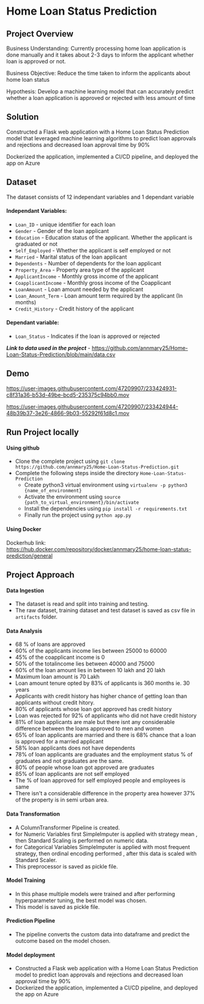 # Home Loan Status Prediction

## Project Overview

Business Understanding: Currently processing home loan application is done manually and it takes about 2-3 days to inform the applicant whether loan is approved or not.

Business Objective: Reduce the time taken to inform the applicants about home loan status

Hypothesis: Develop a machine learning model that can accurately predict whether a loan application is approved or rejected with less amount of time

## Solution

Constructed a Flask web application with a Home Loan Status Prediction model that leveraged machine learning algorithms to predict loan approvals and rejections and decreased loan approval time by 90% 

Dockerized the application, implemented a CI/CD pipeline, and deployed the app on Azure

## Dataset

The dataset consists of 12 independant variables and 1 dependant variable

#### Independant Variables:

- `Loan_ID` - unique identifier for each loan
- `Gender` - Gender of the loan applicant
- `Education` - Education status of the applicant. Whether the applicant is graduated or not
- `Self_Employed` - Whether the applicant is self employed or not
- `Married` - Marital status of the loan applicant
- `Dependents` - Number of dependents for the loan applicant
- `Property_Area` - Property area type of the applicant 
- `ApplicantIncome` - Monthly gross income of the applicant
- `CoapplicantIncome` - Monthly gross income of the Coapplicant
- `LoanAmount` - Loan amount needed by the applicant
- `Loan_Amount_Term` - Loan amount term required by the applicant (In months)
- `Credit_History` - Credit history of the applicant

#### Dependant variable:

- `Loan_Status` - Indicates if the loan is approved or rejected

_**Link to data used in the project**_ - https://github.com/annmary25/Home-Loan-Status-Prediction/blob/main/data.csv

## Demo

https://user-images.githubusercontent.com/47209907/233424931-c8f31a36-b53d-49be-bcd5-235375c94bb0.mov



https://user-images.githubusercontent.com/47209907/233424944-48b39b37-3e26-4866-9b03-55292f61d8c1.mov

## Run Project locally 

#### Using github

- Clone the complete project using `git clone https://github.com/annmary25/Home-Loan-Status-Prediction.git`
-  Complete the following steps inside the directory `Home-Loan-Status-Prediction`
    - Create python3 virtual environment using `virtualenv -p python3 {name_of_environment}`
    - Activate the environment using `source {path_to_virtual_environment}/bin/activate`
    - Install the dependencies using `pip install -r requirements.txt`
    - Finally run the project using `python app.py`

#### Using Docker

Dockerhub link: https://hub.docker.com/repository/docker/annmary25/home-loan-status-prediction/general

## Project Approach

#### Data Ingestion 

- The dataset is read and split into training and testing.
- The raw dataset, training dataset and test dataset is saved as csv file in `artifacts` folder.

#### Data Analysis
- 68 % of loans are approved 
- 60% of the applicants income lies between 25000 to 60000 
- 45% of the coapplicant income is 0
- 50% of the totalincome lies between 40000 and 75000
- 60% of the loan amount lies in between 10 lakh and 20 lakh 
- Maximum loan amount is 70 Lakh
- Loan amount tenure opted by 83% of applicants is 360 months ie. 30 years
- Applicants with credit history has higher chance of getting loan than applicants without credit hitory. 
- 80% of applicants whose loan got approved has credit history
- Loan was rejected for 92% of applicants who did not have credit history
- 81% of loan applicants are male but there isnt any considerable difference between the loans approved to men and women
- 65% of loan applicants are married and there is 68% chance that a loan is approved for a married applicant
- 58% loan applicants does not have dependents
- 78% of loan applicants are graduates and the employment status % of graduates and not graduates are the same.
- 80% of people whose loan got approved are graduates
- 85% of loan applicants are not self employed
- The % of loan approved for self employed people and employees is same
- There isn't a considerable difference in the property area however 37% of the property is in semi urban area.

#### Data Transformation

- A ColumnTransformer Pipeline is created.
- for Numeric Variables first SimpleImputer is applied with strategy mean , then Standard Scaling is performed on numeric data.
- for Categorical Variables SimpleImputer is applied with most frequent strategy, then ordinal encoding performed , after this data is scaled with Standard Scaler.
- This preprocessor is saved as pickle file.

#### Model Training 

- In this phase multiple models were trained and after performing hyperparameter tuning, the best model was chosen. 
- This model is saved as pickle file.

#### Prediction Pipeline 

- The pipeline converts the custom data into dataframe and predict the outcome based on the model chosen.

#### Model deployment

- Constructed a Flask web application with a Home Loan Status Prediction model to predict loan approvals and rejections and decreased loan approval time by 90% 
- Dockerized the application, implemented a CI/CD pipeline, and deployed the app on Azure
